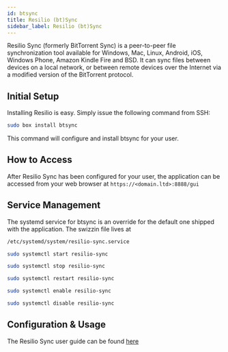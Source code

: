```yaml
---
id: btsync
title: Resilio (bt)Sync
sidebar_label: Resilio (bt)Sync
---
```


Resilio Sync (formerly BitTorrent Sync) is a peer-to-peer file synchronization tool available for Windows, Mac, Linux, Android, iOS, Windows Phone, Amazon Kindle Fire and BSD. It can sync files between devices on a local network, or between remote devices over the Internet via a modified version of the BitTorrent protocol. 

## Initial Setup

Installing Resilio is easy. Simply issue the following command from SSH:

```bash main
sudo box install btsync
```

This command will configure and install btsync for your user.

## How to Access

After Resilio Sync has been configured for your user, the application can be accessed from your web browser at `https://<domain.ltd>:8888/gui`

## Service Management

The systemd service for btsync is an override for the default one shipped with the application. The swizzin file lives at

```bash
/etc/systemd/system/resilio-sync.service
```

<!--DOCUSAURUS_CODE_TABS-->
<!--Start-->
```bash
sudo systemctl start resilio-sync
```
<!--Stop-->
```bash
sudo systemctl stop resilio-sync
```
<!--Restart-->
```bash
sudo systemctl restart resilio-sync
```
<!--Enable-->
```bash
sudo systemctl enable resilio-sync
```
<!--Disable-->
```bash
sudo systemctl disable resilio-sync
```
<!--END_DOCUSAURUS_CODE_TABS-->

## Configuration & Usage

The Resilio Sync user guide can be found [here](https://help.resilio.com/hc/en-us/categories/200140177-Get-started-with-Sync)